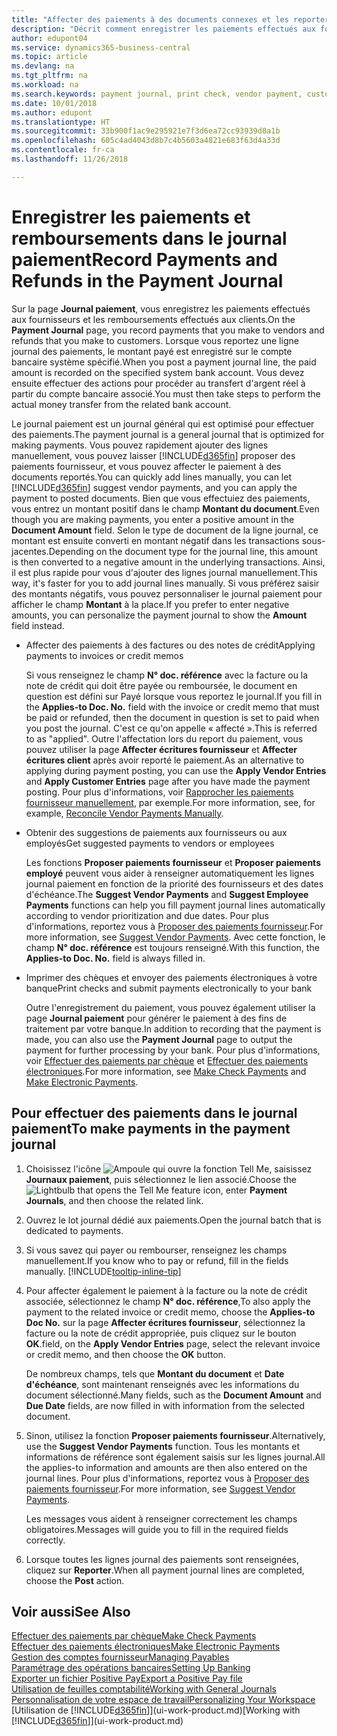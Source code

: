 ```yaml
---
title: "Affecter des paiements à des documents connexes et les reporter | Microsoft Docs"
description: "Décrit comment enregistrer les paiements effectués aux fournisseurs et les remboursements effectués aux clients."
author: edupont04
ms.service: dynamics365-business-central
ms.topic: article
ms.devlang: na
ms.tgt_pltfrm: na
ms.workload: na
ms.search.keywords: payment journal, print check, vendor payment, customer refund, creditor, debt, balance due, AP
ms.date: 10/01/2018
ms.author: edupont
ms.translationtype: HT
ms.sourcegitcommit: 33b900f1ac9e295921e7f3d6ea72cc93939d8a1b
ms.openlocfilehash: 605c4ad4043d8b7c4b5603a4821e683f63d4a33d
ms.contentlocale: fr-ca
ms.lasthandoff: 11/26/2018

---
```

# <a name="record-payments-and-refunds-in-the-payment-journal"></a><span data-ttu-id="6d28a-103">Enregistrer les paiements et remboursements dans le journal paiement</span><span class="sxs-lookup"><span data-stu-id="6d28a-103">Record Payments and Refunds in the Payment Journal</span></span>

<span data-ttu-id="6d28a-104">Sur la page **Journal paiement**, vous enregistrez les paiements effectués aux fournisseurs et les remboursements effectués aux clients.</span><span class="sxs-lookup"><span data-stu-id="6d28a-104">On the **Payment Journal** page, you record payments that you make to vendors and refunds that you make to customers.</span></span> <span data-ttu-id="6d28a-105">Lorsque vous reportez une ligne journal des paiements, le montant payé est enregistré sur le compte bancaire système spécifié.</span><span class="sxs-lookup"><span data-stu-id="6d28a-105">When you post a payment journal line, the paid amount is recorded on the specified system bank account.</span></span> <span data-ttu-id="6d28a-106">Vous devez ensuite effectuer des actions pour procéder au transfert d'argent réel à partir du compte bancaire associé.</span><span class="sxs-lookup"><span data-stu-id="6d28a-106">You must then take steps to perform the actual money transfer from the related bank account.</span></span>  

<span data-ttu-id="6d28a-107">Le journal paiement est un journal général qui est optimisé pour effectuer des paiements.</span><span class="sxs-lookup"><span data-stu-id="6d28a-107">The payment journal is a general journal that is optimized for making payments.</span></span> <span data-ttu-id="6d28a-108">Vous pouvez rapidement ajouter des lignes manuellement, vous pouvez laisser [!INCLUDE[d365fin](includes/d365fin_md.md)] proposer des paiements fournisseur, et vous pouvez affecter le paiement à des documents reportés.</span><span class="sxs-lookup"><span data-stu-id="6d28a-108">You can quickly add lines manually, you can let [!INCLUDE[d365fin](includes/d365fin_md.md)] suggest vendor payments, and you can apply the payment to posted documents.</span></span> <span data-ttu-id="6d28a-109">Bien que vous effectuiez des paiements, vous entrez un montant positif dans le champ **Montant du document**.</span><span class="sxs-lookup"><span data-stu-id="6d28a-109">Even though you are making payments, you enter a positive amount in the **Document Amount** field.</span></span> <span data-ttu-id="6d28a-110">Selon le type de document de la ligne journal, ce montant est ensuite converti en montant négatif dans les transactions sous-jacentes.</span><span class="sxs-lookup"><span data-stu-id="6d28a-110">Depending on the document type for the journal line, this amount is then converted to a negative amount in the underlying transactions.</span></span> <span data-ttu-id="6d28a-111">Ainsi, il est plus rapide pour vous d'ajouter des lignes journal manuellement.</span><span class="sxs-lookup"><span data-stu-id="6d28a-111">This way, it's faster for you to add journal lines manually.</span></span> <span data-ttu-id="6d28a-112">Si vous préférez saisir des montants négatifs, vous pouvez personnaliser le journal paiement pour afficher le champ **Montant** à la place.</span><span class="sxs-lookup"><span data-stu-id="6d28a-112">If you prefer to enter negative amounts, you can personalize the payment journal to show the **Amount** field instead.</span></span>  

- <span data-ttu-id="6d28a-113">Affecter des paiements à des factures ou des notes de crédit</span><span class="sxs-lookup"><span data-stu-id="6d28a-113">Applying payments to invoices or credit memos</span></span>

    <span data-ttu-id="6d28a-114">Si vous renseignez le champ **N° doc. référence** avec la facture ou la note de crédit qui doit être payée ou remboursée, le document en question est défini sur Payé lorsque vous reportez le journal.</span><span class="sxs-lookup"><span data-stu-id="6d28a-114">If you fill in the **Applies-to Doc. No.** field with the invoice or credit memo that must be paid or refunded, then the document in question is set to paid when you post the journal.</span></span> <span data-ttu-id="6d28a-115">C'est ce qu'on appelle « affecté ».</span><span class="sxs-lookup"><span data-stu-id="6d28a-115">This is referred to as "applied".</span></span> <span data-ttu-id="6d28a-116">Outre l'affectation lors du report du paiement, vous pouvez utiliser la page **Affecter écritures fournisseur** et **Affecter écritures client** après avoir reporté le paiement.</span><span class="sxs-lookup"><span data-stu-id="6d28a-116">As an alternative to applying during payment posting, you can use the **Apply Vendor Entries** and **Apply Customer Entries** page after you have made the payment posting.</span></span> <span data-ttu-id="6d28a-117">Pour plus d'informations, voir [Rapprocher les paiements fournisseur manuellement](payables-how-apply-purchase-transactions-manually.md), par exemple.</span><span class="sxs-lookup"><span data-stu-id="6d28a-117">For more information, see, for example, [Reconcile Vendor Payments Manually](payables-how-apply-purchase-transactions-manually.md).</span></span>  

- <span data-ttu-id="6d28a-118">Obtenir des suggestions de paiements aux fournisseurs ou aux employés</span><span class="sxs-lookup"><span data-stu-id="6d28a-118">Get suggested payments to vendors or employees</span></span> 

    <span data-ttu-id="6d28a-119">Les fonctions **Proposer paiements fournisseur** et **Proposer paiements employé** peuvent vous aider à renseigner automatiquement les lignes journal paiement en fonction de la priorité des fournisseurs et des dates d'échéance.</span><span class="sxs-lookup"><span data-stu-id="6d28a-119">The **Suggest Vendor Payments** and **Suggest Employee Payments** functions can help you fill payment journal lines automatically according to vendor prioritization and due dates.</span></span> <span data-ttu-id="6d28a-120">Pour plus d'informations, reportez vous à [Proposer des paiements fournisseur](payables-how-suggest-vendor-payments.md).</span><span class="sxs-lookup"><span data-stu-id="6d28a-120">For more information, see [Suggest Vendor Payments](payables-how-suggest-vendor-payments.md).</span></span> <span data-ttu-id="6d28a-121">Avec cette fonction, le champ **N° doc. référence** est toujours renseigné.</span><span class="sxs-lookup"><span data-stu-id="6d28a-121">With this function, the **Applies-to Doc. No.** field is always filled in.</span></span>  

- <span data-ttu-id="6d28a-122">Imprimer des chèques et envoyer des paiements électroniques à votre banque</span><span class="sxs-lookup"><span data-stu-id="6d28a-122">Print checks and submit payments electronically to your bank</span></span>

    <span data-ttu-id="6d28a-123">Outre l'enregistrement du paiement, vous pouvez également utiliser la page **Journal paiement** pour générer le paiement à des fins de traitement par votre banque.</span><span class="sxs-lookup"><span data-stu-id="6d28a-123">In addition to recording that the payment is made, you can also use the **Payment Journal** page to output the payment for further processing by your bank.</span></span> <span data-ttu-id="6d28a-124">Pour plus d'informations, voir [Effectuer des paiements par chèque](payables-how-work-checks.md) et [Effectuer des paiements électroniques](payables-how-export-payments-bank-file.md).</span><span class="sxs-lookup"><span data-stu-id="6d28a-124">For more information, see [Make Check Payments](payables-how-work-checks.md) and [Make Electronic Payments](payables-how-export-payments-bank-file.md).</span></span>  

## <a name="to-make-payments-in-the-payment-journal"></a><span data-ttu-id="6d28a-125">Pour effectuer des paiements dans le journal paiement</span><span class="sxs-lookup"><span data-stu-id="6d28a-125">To make payments in the payment journal</span></span> 

1. <span data-ttu-id="6d28a-126">Choisissez l'icône ![Ampoule qui ouvre la fonction Tell Me](media/ui-search/search_small.png "Dites-moi ce que vous voulez faire"), saisissez **Journaux paiement**, puis sélectionnez le lien associé.</span><span class="sxs-lookup"><span data-stu-id="6d28a-126">Choose the ![Lightbulb that opens the Tell Me feature](media/ui-search/search_small.png "Tell me what you want to do") icon, enter **Payment Journals**, and then choose the related link.</span></span>
2. <span data-ttu-id="6d28a-127">Ouvrez le lot journal dédié aux paiements.</span><span class="sxs-lookup"><span data-stu-id="6d28a-127">Open the journal batch that is dedicated to payments.</span></span>
3. <span data-ttu-id="6d28a-128">Si vous savez qui payer ou rembourser, renseignez les champs manuellement.</span><span class="sxs-lookup"><span data-stu-id="6d28a-128">If you know who to pay or refund, fill in the fields manually.</span></span> [!INCLUDE[tooltip-inline-tip](includes/tooltip-inline-tip_md.md)]
4. <span data-ttu-id="6d28a-129">Pour affecter également le paiement à la facture ou la note de crédit associée, sélectionnez le champ **N° doc. référence**,</span><span class="sxs-lookup"><span data-stu-id="6d28a-129">To also apply the payment to the related invoice or credit memo, choose the **Applies-to Doc No.**</span></span> <span data-ttu-id="6d28a-130">sur la page **Affecter écritures fournisseur**, sélectionnez la facture ou la note de crédit appropriée, puis cliquez sur le bouton **OK**.</span><span class="sxs-lookup"><span data-stu-id="6d28a-130">field, on the **Apply Vendor Entries** page, select the relevant invoice or credit memo, and then choose the **OK** button.</span></span>

    <span data-ttu-id="6d28a-131">De nombreux champs, tels que **Montant du document** et **Date d'échéance**, sont maintenant renseignés avec les informations du document sélectionné.</span><span class="sxs-lookup"><span data-stu-id="6d28a-131">Many fields, such as the **Document Amount** and **Due Date** fields, are now filled in with information from the selected document.</span></span>
5. <span data-ttu-id="6d28a-132">Sinon, utilisez la fonction **Proposer paiements fournisseur**.</span><span class="sxs-lookup"><span data-stu-id="6d28a-132">Alternatively, use the **Suggest Vendor Payments** function.</span></span> <span data-ttu-id="6d28a-133">Tous les montants et informations de référence sont également saisis sur les lignes journal.</span><span class="sxs-lookup"><span data-stu-id="6d28a-133">All the applies-to information and amounts are then also entered on the journal lines.</span></span> <span data-ttu-id="6d28a-134">Pour plus d'informations, reportez vous à [Proposer des paiements fournisseur](payables-how-suggest-vendor-payments.md).</span><span class="sxs-lookup"><span data-stu-id="6d28a-134">For more information, see [Suggest Vendor Payments](payables-how-suggest-vendor-payments.md).</span></span>

    <span data-ttu-id="6d28a-135">Les messages vous aident à renseigner correctement les champs obligatoires.</span><span class="sxs-lookup"><span data-stu-id="6d28a-135">Messages will guide you to fill in the required fields correctly.</span></span>
6.  <span data-ttu-id="6d28a-136">Lorsque toutes les lignes journal des paiements sont renseignées, cliquez sur **Reporter**.</span><span class="sxs-lookup"><span data-stu-id="6d28a-136">When all payment journal lines are completed, choose the **Post** action.</span></span>

## <a name="see-also"></a><span data-ttu-id="6d28a-137">Voir aussi</span><span class="sxs-lookup"><span data-stu-id="6d28a-137">See Also</span></span>
[<span data-ttu-id="6d28a-138">Effectuer des paiements par chèque</span><span class="sxs-lookup"><span data-stu-id="6d28a-138">Make Check Payments</span></span>](payables-how-work-checks.md)  
[<span data-ttu-id="6d28a-139">Effectuer des paiements électroniques</span><span class="sxs-lookup"><span data-stu-id="6d28a-139">Make Electronic Payments</span></span>](payables-how-export-payments-bank-file.md)  
[<span data-ttu-id="6d28a-140">Gestion des comptes fournisseur</span><span class="sxs-lookup"><span data-stu-id="6d28a-140">Managing Payables</span></span>](payables-manage-payables.md)  
[<span data-ttu-id="6d28a-141">Paramétrage des opérations bancaires</span><span class="sxs-lookup"><span data-stu-id="6d28a-141">Setting Up Banking</span></span>](bank-setup-banking.md)  
[<span data-ttu-id="6d28a-142">Exporter un fichier Positive Pay</span><span class="sxs-lookup"><span data-stu-id="6d28a-142">Export a Positive Pay file</span></span>](finance-how-positive-pay.md)  
[<span data-ttu-id="6d28a-143">Utilisation de feuilles comptabilité</span><span class="sxs-lookup"><span data-stu-id="6d28a-143">Working with General Journals</span></span>](ui-work-general-journals.md)  
[<span data-ttu-id="6d28a-144">Personnalisation de votre espace de travail</span><span class="sxs-lookup"><span data-stu-id="6d28a-144">Personalizing Your Workspace</span></span>](ui-personalization-user.md)  
<span data-ttu-id="6d28a-145">[Utilisation de [!INCLUDE[d365fin](includes/d365fin_md.md)]](ui-work-product.md)</span><span class="sxs-lookup"><span data-stu-id="6d28a-145">[Working with [!INCLUDE[d365fin](includes/d365fin_md.md)]](ui-work-product.md)</span></span>  

